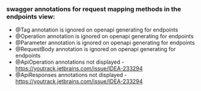 ### swagger annotations for request mapping methods in the endpoints view:

- @Tag annotation is ignored on openapi generating for endpoints 
- @Operation annotation is ignored on openapi generating for endpoints
- @Parameter annotation is ignored on openapi generating for endpoints
- @RequestBody annotation is ignored on openapi generating for endpoints
- @ApiOperation  annotations not displayed - https://youtrack.jetbrains.com/issue/IDEA-233294
- @ApiResponses annotations not displayed - https://youtrack.jetbrains.com/issue/IDEA-233294